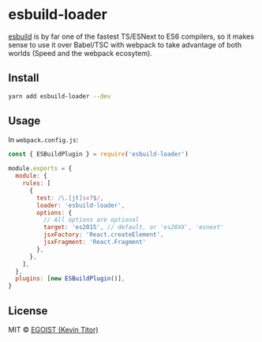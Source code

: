 # esbuild-loader

[esbuild](https://github.com/evanw/esbuild) is by far one of the fastest TS/ESNext to ES6 compilers, so it makes sense to use it over Babel/TSC with webpack to take advantage of both worlds (Speed and the webpack ecosytem).

## Install

```bash
yarn add esbuild-loader --dev
```

## Usage

In `webpack.config.js`:

```js
const { ESBuildPlugin } = require('esbuild-loader')

module.exports = {
  module: {
    rules: [
      {
        test: /\.[jt]sx?$/,
        loader: 'esbuild-loader',
        options: {
          // All options are optional
          target: 'es2015', // default, or 'es20XX', 'esnext'
          jsxFactory: 'React.createElement',
          jsxFragment: 'React.Fragment'
        },
      },
    ],
  },
  plugins: [new ESBuildPlugin()],
}
```

## License

MIT &copy; [EGOIST (Kevin Titor)](https://github.com/sponsors/egoist)
